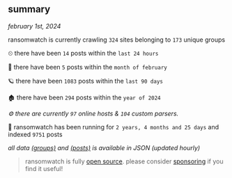 
## summary
_february 1st, 2024_

ransomwatch is currently crawling `324` sites belonging to `173` unique groups

⏲ there have been `14` posts within the `last 24 hours`

🦈 there have been `5` posts within the `month of february`

🪐 there have been `1083` posts within the `last 90 days`

🏚 there have been `294` posts within the `year of 2024`

_⚙️ there are currently `97` online hosts & `104` custom parsers._

🦕 ransomwatch has been running for `2 years, 4 months and 25 days` and indexed `9751` posts

_all data  [(groups)](http://ransomwhat.telemetry.ltd/groups) and [(posts)](http://ransomwhat.telemetry.ltd/posts) is available in JSON (updated hourly)_

> ransomwatch is fully [open source](https://github.com/joshhighet/ransomwatch#ransomwatch--). please consider [sponsoring](https://github.com/sponsors/joshhighet) if you find it useful!
